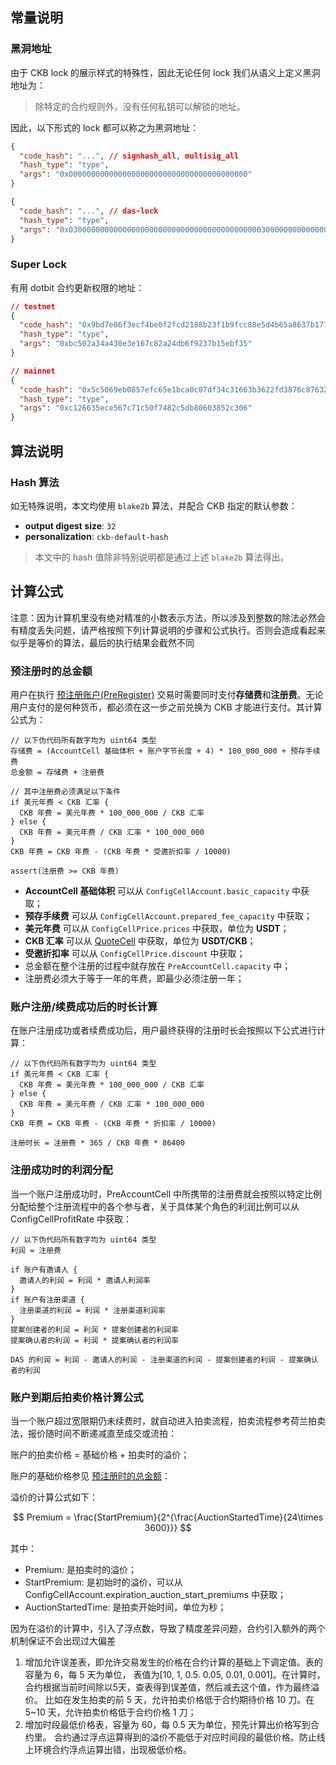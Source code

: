 ## 常量说明

### 黑洞地址

由于 CKB lock 的展示样式的特殊性，因此无论任何 lock 我们从语义上定义黑洞地址为：

> 除特定的合约规则外，没有任何私钥可以解锁的地址。

因此，以下形式的 lock 都可以称之为黑洞地址：

```json
{
  "code_hash": "...", // signhash_all, multisig_all
  "hash_type": "type",
  "args": "0x0000000000000000000000000000000000000000"
}

{
  "code_hash": "...", // das-lock
  "hash_type": "type",
  "args": "0x030000000000000000000000000000000000000000030000000000000000000000000000000000000000"
}
```

### Super Lock

有用 dotbit 合约更新权限的地址：

```json
// testnet
{
  "code_hash": "0x9bd7e06f3ecf4be0f2fcd2188b23f1b9fcc88e5d4b65a8637b17723bbda3cce8",
  "hash_type": "type",
  "args": "0xbc502a34a430e3e167c82a24db6f9237b15ebf35"
}

// mainnet
{
  "code_hash": "0x5c5069eb0857efc65e1bca0c07df34c31663b3622fd3876c876320fc9634e2a8",
  "hash_type": "type",
  "args": "0xc126635ece567c71c50f7482c5db80603852c306"
}
```


## 算法说明

### Hash 算法

如无特殊说明，本文均使用 `blake2b` 算法，并配合 CKB 指定的默认参数：

- **output digest size**: `32`
- **personalization**: `ckb-default-hash`

> 本文中的 hash 值除非特别说明都是通过上述 `blake2b` 算法得出。


## 计算公式

注意：因为计算机里没有绝对精准的小数表示方法，所以涉及到整数的除法必然会有精度丢失问题，请严格按照下列计算说明的步骤和公式执行。否则会造成看起来似乎是等价的算法，最后的执行结果会截然不同

### 预注册时的总金额

用户在执行 [预注册账户(PreRegister)](交易结构协议.md#PreRegister) 交易时需要同时支付**存储费**和**注册费**。无论用户支付的是何种货币，都必须在这一步之前兑换为 CKB 才能进行支付。其计算公式为：

```
// 以下伪代码所有数字均为 uint64 类型
存储费 = (AccountCell 基础体积 + 账户字节长度 + 4) * 100_000_000 + 预存手续费
总金额 = 存储费 + 注册费

// 其中注册费必须满足以下条件
if 美元年费 < CKB 汇率 {
  CKB 年费 = 美元年费 * 100_000_000 / CKB 汇率
} else {
  CKB 年费 = 美元年费 / CKB 汇率 * 100_000_000
}
CKB 年费 = CKB 年费 - (CKB 年费 * 受邀折扣率 / 10000)

assert(注册费 >= CKB 年费)
```

- **AccountCell 基础体积** 可以从 `ConfigCellAccount.basic_capacity` 中获取；
- **预存手续费** 可以从 `ConfigCellAccount.prepared_fee_capacity` 中获取；
- **美元年费** 可以从 `ConfigCellPrice.prices` 中获取，单位为 **USDT**；
- **CKB 汇率** 可以从 [QuoteCell](Cell-结构协议.md#QuoteCell) 中获取，单位为 **USDT/CKB**；
- **受邀折扣率** 可以从 `ConfigCellPrice.discount` 中获取；
- 总金额在整个注册的过程中就存放在 `PreAccountCell.capacity` 中；
- 注册费必须大于等于一年的年费，即最少必须注册一年；


### 账户注册/续费成功后的时长计算

在账户注册成功或者续费成功后，用户最终获得的注册时长会按照以下公式进行计算：

```
// 以下伪代码所有数字均为 uint64 类型
if 美元年费 < CKB 汇率 {
  CKB 年费 = 美元年费 * 100_000_000 / CKB 汇率
} else {
  CKB 年费 = 美元年费 / CKB 汇率 * 100_000_000
}
CKB 年费 = CKB 年费 - (CKB 年费 * 折扣率 / 10000)

注册时长 = 注册费 * 365 / CKB 年费 * 86400
```


### 注册成功时的利润分配

当一个账户注册成功时，PreAccountCell 中所携带的注册费就会按照以特定比例分配给整个注册流程中的各个参与者，关于具体某个角色的利润比例可以从 ConfigCellProfitRate 中获取：

```
// 以下伪代码所有数字均为 uint64 类型
利润 = 注册费

if 账户有邀请人 {
  邀请人的利润 = 利润 * 邀请人利润率
}
if 账户有注册渠道 {
  注册渠道的利润 = 利润 * 注册渠道利润率
}
提案创建者的利润 = 利润 * 提案创建者的利润率
提案确认者的利润 = 利润 * 提案确认者的利润率

DAS 的利润 = 利润 - 邀请人的利润 - 注册渠道的利润 - 提案创建者的利润 - 提案确认者的利润
```


### 账户到期后拍卖价格计算公式

当一个账户超过宽限期仍未续费时，就自动进入拍卖流程，拍卖流程参考荷兰拍卖法，报价随时间不断递减直至成交或流拍：

账户的拍卖价格 = 基础价格 + 拍卖时的溢价；

账户的基础价格参见 [预注册时的总金额](#预注册时的总金额)：

溢价的计算公式如下：

$$
Premium = \frac{StartPremium}{2^{\frac{AuctionStartedTime}{24\times 3600}}}
$$

其中：
* Premium: 是拍卖时的溢价；
* StartPremium: 是初始时的溢价，可以从 ConfigCellAccount.expiration_auction_start_premiums 中获取；
* AuctionStartedTime: 是拍卖开始时间，单位为秒；


因为在溢价的计算中，引入了浮点数，导致了精度差异问题，合约引入额外的两个机制保证不会出现过大偏差
1. 增加允许误差表，即允许交易发生的价格在合约计算的基础上下调定值。表的容量为 6，每 5 天为单位， 表值为[10, 1, 0.5. 0.05, 0.01, 0.001]。在计算时，合约根据当前时间除以5天，查表得到误差值，然后减去这个值，作为最终溢价。
比如在发生拍卖的前 5 天，允许拍卖价格低于合约期待价格 10 刀。在 5~10 天，允许拍卖价格低于合约价格 1 刀；
2. 增加时段最低价格表，容量为 60，每 0.5 天为单位，预先计算出价格写到合约里。 合约通过浮点运算得到的溢价不能低于对应时间段的最低价格。防止线上环境合约浮点运算出错，出现极低价格。


